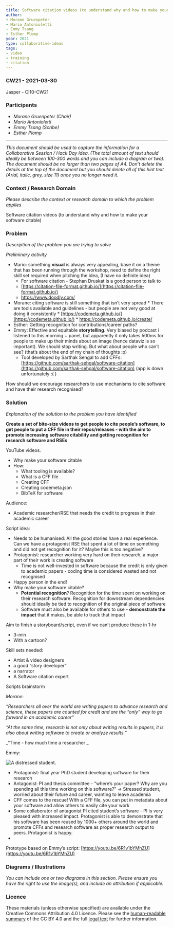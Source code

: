 ```yaml
---
title: Software citation videos (to understand why and how to make your software citable)
author:
- Morane Gruenpeter
- Mario Antonioletti
- Emmy Tsang
- Esther Plomp
year: 2021
type: collaborative-ideas
tags:
- video
- training
- citation
---
```

### CW21 - 2021-03-30

Jasper - CI10-CW21


### **Participants**

*   _Morane Gruenpeter (Chair)_
*   _Mario Antonioletti_
*   _Emmy Tsang (Scribe)_
*   _Esther Plomp_



---


_This document should be used to capture the information for a Collaborative Session / Hack Day Idea. (The total amount of text should ideally be between 100-300 words and you can include a diagram or two). The document should be no larger than two pages of A4. Don’t delete the details at the top of the document but you should delete all of this hint text (Arial, italic, grey, size 11) once you no longer need it._


### **Context / Research Domain**

_Please describe the context or research domain to which the problem applies_

Software citation videos (to understand why and how to make your software citable)


### **Problem**

_Description of the problem you are trying to solve_

_Preliminary activity_



*   Mario: something **visual** is always very appealing, base it on a theme that has been running through the workshop, need to define the right skill set required when pitching the idea, (I have no definite idea)
    *   For software citation - Stephan Druskat is a good person to talk to
    *   [https://citation-file-format.github.io/](https://citation-file-format.github.io/)
    *   https://www.doodly.com/
*    Morane: citing software is still something that isn’t very spread 
    *   There are tools available and guidelines - but people are not very good at doing it consistently
    *   [https://codemeta.github.io/](https://codemeta.github.io/)
    *   https://codemeta.github.io/create/
*   Esther: Getting recognition for contributions/career paths? 
*   Emmy: Effective and equitable **storytelling**. Very biased by podcast i listened to this morning + panel, but apparently it only takes 500ms for people to make up their minds about an image (hence dataviz is so important). We should stop writing. But what about people who can’t see? (that’s about the end of my chain of thoughts :p)
    *   Tool developed by Sarthak Sehgal to add CFFs: [https://github.com/sarthak-sehgal/software-citation](https://github.com/sarthak-sehgal/software-citation) (app is down unfortunately :( )

How should we encourage researchers to use mechanisms to cite software and have their research recognised? 


### **Solution**

_Explanation of the solution to the problem you have identified_

**Create a set of bite-size videos to get people to cite people’s software, to get people to put a CFF file in their repos/releases - with the aim to promote increasing software citability and getting recognition for research software and RSEs**

YouTube videos.



*   Why make your software citable
*   How:
    *   What tooling is available?
    *   What is a CFF file
    *   Creating CFF 
    *   Creating codemeta.json
    *   BibTeX for software

Audience:



*   Academic researcher/RSE that needs the credit to progress in their academic career

Script idea:



*   Needs to be humanised: All the good stories have a real experience. Can we have a protagonist RSE that spent a lot of time on something and did not get recognition for it? Maybe this is too negative?
*   Protagonist: researcher working very hard on their research, a major part of their work is creating software 
    *   Time is not well-invested in software because the credit is only given to academic papers - coding time is considered wasted and not recognised 
*   Happy person in the end!
*   Why make your software citable?
    *   **Potential recognition**? Recognition for the time spent on working on their research software. Recognition for downstream dependencies should ideally be tied to recognition of the original piece of software
    *   Software must also be available for others to use - **demonstrate the impact** that it makes, be able to track that impact

Aim to finish a storyboard/script, even if we can’t produce these in 1-hr



*   3-min
*   With a cartoon?

Skill sets needed: 



*   Artist & video designers
*   a good “story developer”
*   a narrator
*   A Software citation expert

Scripts brainstorm

_Morane:_

_“Researchers all over the world are writing papers to advance research and science, these papers are counted for credit and are the “only” way to go forward in an academic career”_

_“At the same time, research is not only about writing results in papers, it is also about writing software to create or analyze results.”_

_“Time - how much time a researcher _

Emmy:

![A distressed student.](../images/student.jpg)



*   Protagonist: final year PhD student developing software for their research 
*   Antagonist: PI and thesis committee - “where’s your paper? Why are you spending all this time working on this software?” -> Stressed student, worried about their future and career, wanting to leave academia
*   CFF comes to the rescue! WIth a CFF file, you can put in metadata about your software and allow others to easily cite your work
*   Some collaborator of antagonist PI cited student’s software - PI is very pleased with increased impact. Protagonist is able to demonstrate that his software has been reused by 1000+ others around the world and promote CFFs and research software as proper research output to peers. Protagonist is happy.
*   

Prototype based on Emmy’s script: [https://youtu.be/6R1v1bYMhZU](https://youtu.be/6R1v1bYMhZU) 


### **Diagrams / Illustrations**

_You can include one or two diagrams in this section. Please ensure you have the right to use the image(s), and include an attribution if applicable._


### Licence

These materials (unless otherwise specified) are available under the Creative Commons Attribution 4.0 Licence. Please see the [human-readable summary](https://creativecommons.org/licenses/by/4.0/) of the CC BY 4.0 and the full [legal text](https://creativecommons.org/licenses/by/4.0/legalcode) for further information. 


